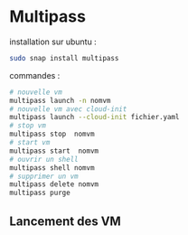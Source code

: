 # Multipass



installation sur ubuntu :

~~~bash
sudo snap install multipass
~~~

commandes :

~~~bash
# nouvelle vm
multipass launch -n nomvm
# nouvelle vm avec cloud-init
multipass launch --cloud-init fichier.yaml 
# stop vm
multipass stop  nomvm
# start vm
multipass start  nomvm
# ouvrir un shell
multipass shell nomvm
# supprimer un vm
multipass delete nomvm
multipass purge


~~~



## Lancement des VM

~~~bash




~~~

